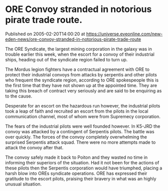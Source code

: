 # ORE Convoy stranded in notorious pirate trade route.
Published on 2005-02-20T14:00:20 at https://universe.eveonline.com/new-eden-news/ore-convoy-stranded-in-notorious-pirate-trade-route

The ORE Syndicate, the largest mining corporation in the galaxy was in trouble earlier this week, when the escort for a convoy of their industrial ships, heading out of the syndicate region failed to turn up.   
  
The Mordus legion fighters have a contractual agreement with ORE to protect their industrial convoys from attacks by serpentis and other pilots who frequent the syndicate region, according to ORE spokespeople this is the first time that they have not shown up at the appointed time. They are taking this breach of contract very seriously and are said to be enquiring as to the cause.   
  
Desperate for an escort on the hazardous run however, the industrial pilots took a leap of faith and recruited an escort from the pilots in the local communication channel, most of whom were from Supremecy corporation.   
  
The fears of the industrial pilots were well founded however. In K5-JRD the convoy was attacked by a contingent of Serpentis pilots. The battle was over quickly. The forces of the convoy completely overwhelming the surprised Serpentis attack squad. There were no more attempts made to attack the convoy after that.   
  
The convoy safely made it back to Poiton and they wasted no time in informing their superiors of the situation. Had it not been for the actions of these pilots then the Serpentis corporation would have triumphed, placing a harsh blow into OREs syndicate operations. ORE has expressed their gratitude to the escort pilots, praising their bravery in what was an highly unusual situation.
